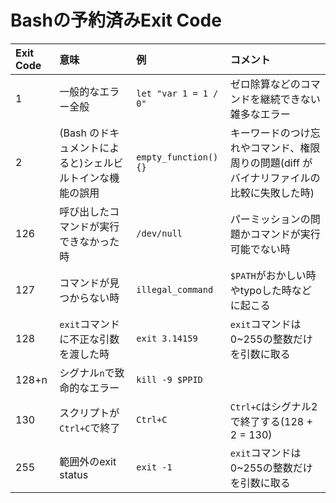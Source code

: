 # Bashの予約済みExit Code

|Exit Code|意味|例|コメント|
|:---|:---|:---|:---|
|1|一般的なエラー全般|`let "var 1 = 1 / 0"`|ゼロ除算などのコマンドを継続できない雑多なエラー|
|2|(Bash のドキュメントによると)シェルビルトインな機能の誤用|`empty_function(){}`|キーワードのつけ忘れやコマンド、権限周りの問題(diff がバイナリファイルの比較に失敗した時)|
|126|呼び出したコマンドが実行できなかった時|`/dev/null`|パーミッションの問題かコマンドが実行可能でない時|
|127|コマンドが見つからない時|`illegal_command`|`$PATH`がおかしい時やtypoした時などに起こる|
|128|`exit`コマンドに不正な引数を渡した時|`exit 3.14159`|`exit`コマンドは0~255の整数だけを引数に取る|
|128+n|シグナル`n`で致命的なエラー|`kill -9 $PPID`||
|130|スクリプトが`Ctrl+C`で終了|`Ctrl+C`|`Ctrl+C`はシグナル2で終了する(128 + 2 = 130)|
|255|範囲外のexit status|`exit -1`|`exit`コマンドは0~255の整数だけを引数に取る|
